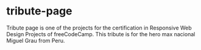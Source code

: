 # tribute-page
Tribute page is one of the projects for the certification in Responsive Web Design Projects of freeCodeCamp.
This tribute is for the hero max nacional Miguel Grau from Peru.

